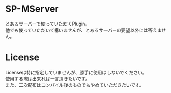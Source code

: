 # SP-MServer
とあるサーバーで使っていただくPlugin。<br>
他でも使っていただいて構いませんが、とあるサーバーの要望以外には答えません。<br>

# License
Licenseは特に指定していませんが、勝手に使用はしないでください。<br>
使用する際は出来れば一言頂きたいです。<br>
また、二次配布はコンパイル後のものでもやめていただきたいです。<br>
